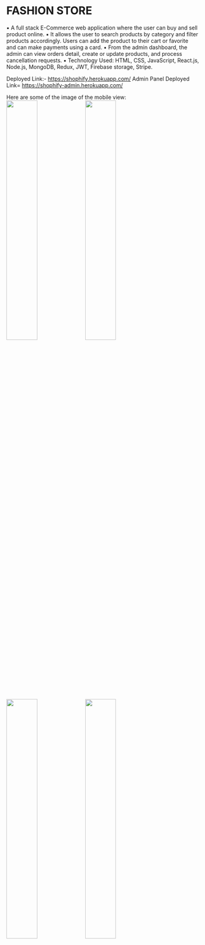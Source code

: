 # FASHION STORE

▪ A full stack E-Commerce web application where the user can buy and sell product online.
▪ It allows the user to search products by category and filter products accordingly. Users can add the product to 
their cart or favorite and can make payments using a card.
▪ From the admin dashboard, the admin can view orders detail, create or update products, and process 
cancellation requests.
▪ Technology Used: HTML, CSS, JavaScript, React.js, Node.js, MongoDB, Redux, JWT, Firebase storage, Stripe.


Deployed Link:- https://shophify.herokuapp.com/
Admin Panel Deployed Link= https://shophify-admin.herokuapp.com/

Here are some of the image of the mobile view: 
<img src="https://user-images.githubusercontent.com/66094890/208293236-9edd0472-252c-46cf-89aa-aa03676cf723.jpeg" width=40% height=40%>
<img src="https://user-images.githubusercontent.com/66094890/208293243-d28d20dc-ea03-4882-8849-6c0cfbbb720a.jpeg" width=40% height=40%> 
<img src="https://user-images.githubusercontent.com/66094890/208293246-0a147727-3df0-4151-b7d5-d286b29f286f.jpeg" width=40% height=40%>
<img src="https://user-images.githubusercontent.com/66094890/208293248-c511a832-f1bc-4eb6-9a98-680d8a451a11.jpeg" width=40% height=40%>

